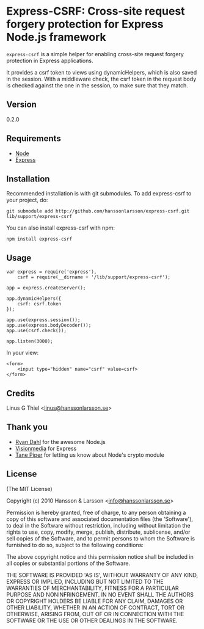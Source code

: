 Express-CSRF: Cross-site request forgery protection for Express Node.js framework
=================================================================================

`express-csrf` is a simple helper for enabling cross-site request forgery protection in Express applications.

It provides a csrf token to views using dynamicHelpers, which is also saved in the session. With a middleware check, the csrf token in the request body is checked against the one in the session, to make sure that they match.

## Version
0.2.0

## Requirements
- [Node](http://github.com/ry/node)
- [Express](http://github.com/visionmedia/express)

## Installation

Recommended installation is with git submodules. To add express-csrf to your project, do:

    git submodule add http://github.com/hanssonlarsson/express-csrf.git lib/support/express-csrf

You can also install express-csrf with npm:

    npm install express-csrf

## Usage

    var express = require('express'),
        csrf = require(__dirname + '/lib/support/express-csrf');
    
    app = express.createServer();
    
    app.dynamicHelpers({
        csrf: csrf.token
    });
    
    app.use(express.session());
    app.use(express.bodyDecoder());
    app.use(csrf.check());
    
    app.listen(3000);

In your view:

    <form>
        <input type="hidden" name="csrf" value=csrf>
    </form>

## Credits

Linus G Thiel &lt;linus@hanssonlarsson.se&gt;

## Thank you

- [Ryan Dahl](http://github.com/ry) for the awesome Node.js
- [Visionmedia](http://github.com/visionmedia) for Express
- [Tane Piper](http://github.com/tanepiper) for letting us know about Node's crypto module

## License 

(The MIT License)

Copyright (c) 2010 Hansson &amp; Larsson &lt;info@hanssonlarsson.se&gt;

Permission is hereby granted, free of charge, to any person obtaining
a copy of this software and associated documentation files (the
'Software'), to deal in the Software without restriction, including
without limitation the rights to use, copy, modify, merge, publish,
distribute, sublicense, and/or sell copies of the Software, and to
permit persons to whom the Software is furnished to do so, subject to
the following conditions:

The above copyright notice and this permission notice shall be
included in all copies or substantial portions of the Software.

THE SOFTWARE IS PROVIDED 'AS IS', WITHOUT WARRANTY OF ANY KIND,
EXPRESS OR IMPLIED, INCLUDING BUT NOT LIMITED TO THE WARRANTIES OF
MERCHANTABILITY, FITNESS FOR A PARTICULAR PURPOSE AND NONINFRINGEMENT.
IN NO EVENT SHALL THE AUTHORS OR COPYRIGHT HOLDERS BE LIABLE FOR ANY
CLAIM, DAMAGES OR OTHER LIABILITY, WHETHER IN AN ACTION OF CONTRACT,
TORT OR OTHERWISE, ARISING FROM, OUT OF OR IN CONNECTION WITH THE
SOFTWARE OR THE USE OR OTHER DEALINGS IN THE SOFTWARE.
